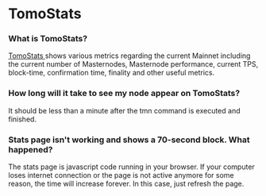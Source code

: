 # TomoStats

### **What is TomoStats?**

[TomoStats ](https://stats.tomochain.com/)shows various metrics regarding the current Mainnet including the current number of Masternodes, Masternode performance, current TPS, block-time, confirmation time, finality and other useful metrics.

### **How long will it take to see my node appear on TomoStats?**

It should be less than a minute after the tmn command is executed and finished.

### **Stats page isn't working and shows a 70-second block. What happened?**

The stats page is javascript code running in your browser. If your computer loses internet connection or the page is not active anymore for some reason, the time will increase forever. In this case, just refresh the page.
